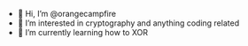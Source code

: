 - 👋 Hi, I’m @orangecampfire
- 👀 I’m interested in cryptography and anything coding related
- 🌱 I’m currently learning how to XOR

<!---
orangecampfire/orangecampfire is a ✨ special ✨ repository because its `README.md` (this file) appears on your GitHub profile.
You can click the Preview link to take a look at your changes.
--->
